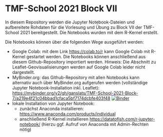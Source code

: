 # TMF-School 2021 Block VII

In diesem Repository werden die Jupyter Notebook-Dateien und aufbereitete Rohdaten für die Vorlesung und Übung zu Block VII der TMF-School 2021 bereitgestellt. Die Notebooks wurden mit dem R-Kernel erstellt.

Die Notebooks können über die folgenden Wege ausgeführt werden:

* Google Colab: mit dem Link https://colab.to/r kann Google Colab mit R-Kernel gestartet werden. Die Notebooks können anschließend aus diesem Github-Repository importiert werden. Hinweis: Die Abschnitt zu Leaflet-Geovisualisierungen werden auf Google Colab leider nicht dargestellt.
* MyBinder.org: das Github-Repository mit allen Notebooks kann alternativ auch über MyBinder.org aufgerufen werden (vollständige Jupyter Notebook-Installation inkl. Leaflet): https://mybinder.org/v2/gh/ganslats/TMF-School-2021-Block-7/a219e4f21c04bbad1cfaca5bf7174dcbfe403f48 [![Binder](https://mybinder.org/badge_logo.svg)](https://mybinder.org/v2/gh/ganslats/TMF-School-2021-Block-7/HEAD)
* lokale Installation von Jupyter Notebook: 
  * zunächst Anaconda installieren: https://www.anaconda.com/products/individual
  * anschließend R-Kernel installieren https://datatofish.com/r-jupyter-notebook/ (hierzu ggf. Aufruf von Anaconda mit Admin-Rechten nötig)

